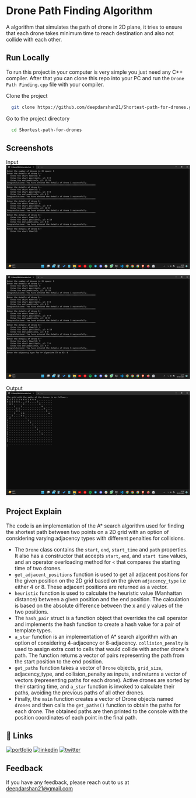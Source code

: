 
# Drone Path Finding Algorithm

A algorithm that simulates the path of drone in 2D plane, it tries to ensure that each drone takes minimum time to reach destination and also not collide with each other. 





## Run Locally

To run this project in your computer is very simple you just need any C++ compiler. After that you can clone this repo into your PC and run the `Drone Path Finding.cpp` file with your compiler.

Clone the project

```bash
  git clone https://github.com/deepdarshan21/Shortest-path-for-drones.git
```

Go to the project directory

```bash
  cd Shortest-path-for-drones
```




## Screenshots
Input
![Input](https://github.com/deepdarshan21/Shortest-path-for-drones/blob/main/screenshot/2023-03-29.png?raw=true)

![](https://github.com/deepdarshan21/Shortest-path-for-drones/blob/main/screenshot/2023-03-29%20(1).png?raw=true)

Output
![](https://github.com/deepdarshan21/Shortest-path-for-drones/blob/main/screenshot/2023-03-29%20(2).png?raw=true)

## Project Explain

The  code is an implementation of the A* search algorithm used for finding the shortest path between two points on a 2D grid with an option of considering varying adjacency types with different penalties for collisions. 

- The `Drone` class contains the `start`, `end`, `start_time` and `path` properties. It also has a constructor that accepts `start`, `end`, and `start time` values, and an operator overloading method for `<` that compares the starting time of two drones.
- `get_adjacent_positions` function is used to get all adjacent positions for the given position on the 2D grid based on the given `adjacency_type` i.e either 4 or 8. These adjacent positions are returned as a vector.
- `heuristic` function is used to calculate the heuristic value (Manhattan distance) between a given position and the end position. The calculation is based on the absolute difference between the x and y values of the two positions.
- The `hash_pair` struct is a function object that overrides the call operator and implements the hash function to create a hash value for a pair of template types.
- `a_star` function is an implementation of A* search algorithm with an option of considering 4-adjacency or 8-adjacency. `collision_penalty` is used to assign extra cost to cells that would collide with another drone's path. The function returns a vector of pairs representing the path from the start position to the end position.
- `get_paths` function takes a vector of `Drone` objects, `grid_size`, adjacency_type, and collision_penalty as inputs, and returns a vector of vectors (representing paths for each drone). Active drones are sorted by their starting time, and `a_star` function is invoked to calculate their paths, avoiding the previous paths of all other drones.
- Finally, the `main` function creates a vector of Drone objects named `drones` and then calls the `get_paths()` function to obtain the paths for each drone. The obtained paths are then printed to the console with the position coordinates of each point in the final path.

## 🔗 Links
[![portfolio](https://img.shields.io/badge/my_portfolio-000?style=for-the-badge&logo=ko-fi&logoColor=white)](https://github.com/deepdarshan21)
[![linkedin](https://img.shields.io/badge/linkedin-0A66C2?style=for-the-badge&logo=linkedin&logoColor=white)](https://www.linkedin.com/in/deepdarshan21/)
[![twitter](https://img.shields.io/badge/twitter-1DA1F2?style=for-the-badge&logo=twitter&logoColor=white)](https://twitter.com/deepdarshan21)


## Feedback

If you have any feedback, please reach out to us at deepdarshan21@gmail.com

